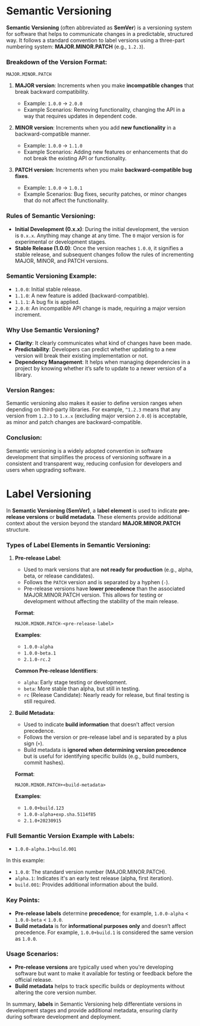 # Semantic Versioning

**Semantic Versioning** (often abbreviated as **SemVer**) is a versioning system for software that helps to communicate changes in a predictable, structured way. It follows a standard convention to label versions using a three-part numbering system: **MAJOR.MINOR.PATCH** (e.g., `1.2.3`).

### Breakdown of the Version Format:
```
MAJOR.MINOR.PATCH
```

1. **MAJOR version**: Increments when you make **incompatible changes** that break backward compatibility.
   - Example: `1.0.0` → `2.0.0`
   - Example Scenarios: Removing functionality, changing the API in a way that requires updates in dependent code.

2. **MINOR version**: Increments when you add **new functionality** in a backward-compatible manner.
   - Example: `1.0.0` → `1.1.0`
   - Example Scenarios: Adding new features or enhancements that do not break the existing API or functionality.

3. **PATCH version**: Increments when you make **backward-compatible bug fixes**.
   - Example: `1.0.0` → `1.0.1`
   - Example Scenarios: Bug fixes, security patches, or minor changes that do not affect the functionality.

### Rules of Semantic Versioning:
- **Initial Development (0.x.x)**: During the initial development, the version is `0.x.x`. Anything may change at any time. The `0` major version is for experimental or development stages.
- **Stable Release (1.0.0)**: Once the version reaches `1.0.0`, it signifies a stable release, and subsequent changes follow the rules of incrementing MAJOR, MINOR, and PATCH versions.

### Semantic Versioning Example:
- `1.0.0`: Initial stable release.
- `1.1.0`: A new feature is added (backward-compatible).
- `1.1.1`: A bug fix is applied.
- `2.0.0`: An incompatible API change is made, requiring a major version increment.

### Why Use Semantic Versioning?
- **Clarity**: It clearly communicates what kind of changes have been made.
- **Predictability**: Developers can predict whether updating to a new version will break their existing implementation or not.
- **Dependency Management**: It helps when managing dependencies in a project by knowing whether it’s safe to update to a newer version of a library.
  
### Version Ranges:
Semantic versioning also makes it easier to define version ranges when depending on third-party libraries. For example, `^1.2.3` means that any version from `1.2.3` to `1.x.x` (excluding major version `2.0.0`) is acceptable, as minor and patch changes are backward-compatible.

### Conclusion:
Semantic versioning is a widely adopted convention in software development that simplifies the process of versioning software in a consistent and transparent way, reducing confusion for developers and users when upgrading software.

# Label Versioning
In **Semantic Versioning (SemVer)**, a **label element** is used to indicate **pre-release versions** or **build metadata**. These elements provide additional context about the version beyond the standard **MAJOR.MINOR.PATCH** structure.

### Types of Label Elements in Semantic Versioning:

1. **Pre-release Label**:
   - Used to mark versions that are **not ready for production** (e.g., alpha, beta, or release candidates).
   - Follows the `PATCH` version and is separated by a hyphen (`-`).
   - Pre-release versions have **lower precedence** than the associated MAJOR.MINOR.PATCH version. This allows for testing or development without affecting the stability of the main release.

   **Format**:
   ```
   MAJOR.MINOR.PATCH-<pre-release-label>
   ```
   
   **Examples**:
   - `1.0.0-alpha`
   - `1.0.0-beta.1`
   - `2.1.0-rc.2`
   
   **Common Pre-release Identifiers**:
   - `alpha`: Early stage testing or development.
   - `beta`: More stable than alpha, but still in testing.
   - `rc` (Release Candidate): Nearly ready for release, but final testing is still required.

2. **Build Metadata**:
   - Used to indicate **build information** that doesn’t affect version precedence.
   - Follows the version or pre-release label and is separated by a plus sign (`+`).
   - Build metadata is **ignored when determining version precedence** but is useful for identifying specific builds (e.g., build numbers, commit hashes).

   **Format**:
   ```
   MAJOR.MINOR.PATCH+<build-metadata>
   ```
   
   **Examples**:
   - `1.0.0+build.123`
   - `1.0.0-alpha+exp.sha.5114f85`
   - `2.1.0+20230915`

### Full Semantic Version Example with Labels:
- `1.0.0-alpha.1+build.001`

In this example:
- `1.0.0`: The standard version number (MAJOR.MINOR.PATCH).
- `alpha.1`: Indicates it's an early test release (alpha, first iteration).
- `build.001`: Provides additional information about the build.

### Key Points:
- **Pre-release labels** determine **precedence**; for example, `1.0.0-alpha` < `1.0.0-beta` < `1.0.0`.
- **Build metadata** is for **informational purposes only** and doesn’t affect precedence. For example, `1.0.0+build.1` is considered the same version as `1.0.0`.

### Usage Scenarios:
- **Pre-release versions** are typically used when you're developing software but want to make it available for testing or feedback before the official release.
- **Build metadata** helps to track specific builds or deployments without altering the core version number.

In summary, **labels** in Semantic Versioning help differentiate versions in development stages and provide additional metadata, ensuring clarity during software development and deployment.
